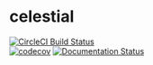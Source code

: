 # celestial
[![CircleCI Build Status](https://circleci.com/gh/pseudodesign/celestial.svg?style=shield)](https://circleci.com/gh/pseudodesign/celestial)  
[![codecov](https://codecov.io/gh/PseudoDesign/celestial/branch/master/graph/badge.svg)](https://codecov.io/gh/PseudoDesign/celestial)
[![Documentation Status](https://readthedocs.org/projects/celestial-tools/badge/?version=latest)](https://celestial-tools.readthedocs.io/en/latest/?badge=latest)
